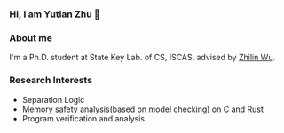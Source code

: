 ### Hi, I am Yutian Zhu 👋

### About me

I'm a Ph.D. student at State Key Lab. of CS, ISCAS, advised by [Zhilin Wu](http://lcs.ios.ac.cn/~wuzl).


### Research Interests
- Separation Logic
- Memory safety analysis(based on model checking) on C and Rust
- Program verification and analysis
